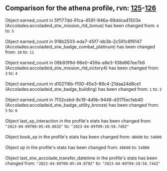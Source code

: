 ## Comparison for the athena profile, rvn: [125](https://github.com/PRO100KatYT/FortniteProfileRevisions/tree/main/profiles/athena/125%20athena.json)-[126](https://github.com/PRO100KatYT/FortniteProfileRevisions/tree/main/profiles/athena/126%20athena.json)

Object earned_count in 5ff177dd-91ca-4591-946a-69ddca41503e (Accolades:accoladeid_stw_mission_rtd_bonus) has been changed from: `4` to: `5`
<br><br>
Object earned_count in 918b2503-eda7-45f7-bb3b-2c591c8f9147 (Accolades:accoladeid_stw_badge_combat_platinum) has been changed from: `10` to: `11`
<br><br>
Object earned_count in 08b93f9d-96e0-459a-a8e3-108d667ee7b6 (Accolades:accoladeid_stw_mission_rtd_victory4) has been changed from: `3` to: `4`
<br><br>
Object earned_count in d102116b-f100-45e3-89c4-21daa24d8ce1 (Accolades:accoladeid_stw_badge_building) has been changed from: `1` to: `2`
<br><br>
Object earned_count in 7f32cebd-8c19-4d9b-9448-d3175ec1eb40 (Accolades:accoladeid_stw_badge_utility_bronze) has been changed from: `5` to: `6`
<br><br>
Object last_xp_interaction in the profile's stats has been changed from: `"2023-04-09T09:05:49.083Z"` to: `"2023-04-09T09:18:58.749Z"`
<br><br>
Object book_xp in the profile's stats has been changed from: `48600` to: `54000`
<br><br>
Object xp in the profile's stats has been changed from: `48600` to: `54000`
<br><br>
Object last_stw_accolade_transfer_datetime in the profile's stats has been changed from: `"2023-04-09T09:05:49.079Z"` to: `"2023-04-09T09:18:58.744Z"`
<br><br>
